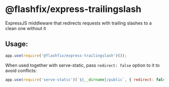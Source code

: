 @flashfix/express-trailingslash
========================

ExpressJS middleware that redirects requests with trailing slashes to a clean one without it

## Usage:

```javascript
app.use(require('@flashfix/express-trailingslash')());
```

When used together with serve-static, pass `redirect: false` option to it to avoid conflicts:

```javascript
app.use(require('serve-static')(`${__dirname}/public`, { redirect: false }));
```
